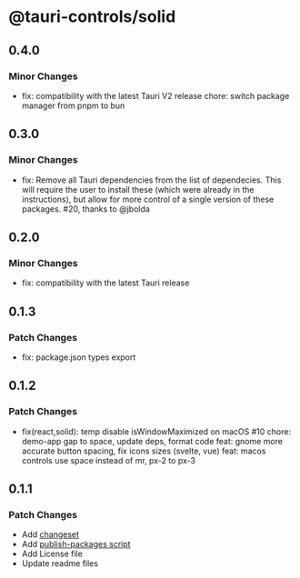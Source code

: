 # @tauri-controls/solid

## 0.4.0

### Minor Changes

- fix: compatibility with the latest Tauri V2 release
  chore: switch package manager from pnpm to bun

## 0.3.0

### Minor Changes

- fix: Remove all Tauri dependencies from the list of dependecies. This will require the user to install these (which were already in the instructions), but allow for more control of a single version of these packages. #20, thanks to @jbolda

## 0.2.0

### Minor Changes

- fix: compatibility with the latest Tauri release

## 0.1.3

### Patch Changes

- fix: package.json types export

## 0.1.2

### Patch Changes

- fix(react,solid): temp disable isWindowMaximized on macOS #10
  chore: demo-app gap to space, update deps, format code
  feat: gnome more accurate button spacing, fix icons sizes (svelte, vue)
  feat: macos controls use space instead of mr, px-2 to px-3

## 0.1.1

### Patch Changes

- Add [changeset](https://github.com/changesets/changesets)
- Add [publish-packages script](https://turbo.build/repo/docs/handbook/publishing-packages/versioning-and-publishing#using-changesets-with-turborepo)
- Add License file
- Update readme files
